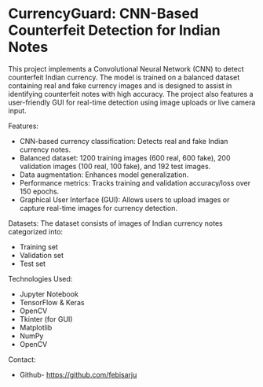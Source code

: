 # CurrencyGuard: CNN-Based Counterfeit Detection for Indian Notes

This project implements a Convolutional Neural Network (CNN) to detect counterfeit Indian currency. The model is trained on a balanced dataset containing real and fake currency images and is designed to assist in identifying counterfeit notes with high accuracy. The project also features a user-friendly GUI for real-time detection using image uploads or live camera input.

Features:
- CNN-based currency classification: Detects real and fake Indian currency notes.
- Balanced dataset: 1200 training images (600 real, 600 fake), 200 validation images (100 real, 100 fake), and 192 test images.
- Data augmentation: Enhances model generalization.
- Performance metrics: Tracks training and validation accuracy/loss over 150 epochs.
- Graphical User Interface (GUI): Allows users to upload images or capture real-time images for currency detection.

Datasets:
The dataset consists of images of Indian currency notes categorized into:
- Training set
- Validation set
- Test set

Technologies Used:
- Jupyter Notebook
- TensorFlow & Keras
- OpenCV
- Tkinter (for GUI)
- Matplotlib
- NumPy
- OpenCV

Contact:
- Github- https://github.com/febisarju
